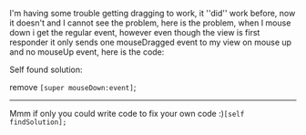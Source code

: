 

I'm having some trouble getting dragging to work, it ''did'' work before, now it doesn't and I cannot see the problem, here is the problem, when I mouse down i get the regular event, however even though the view is first responder it only sends one mouseDragged event to my view on mouse up and no mouseUp event, here is the code:

Self found solution:

remove <code>[super mouseDown:event]</code>;

----

Mmm if only you could write code to fix your own code :)<code>[self findSolution];</code>